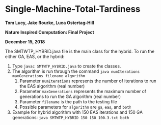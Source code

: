 # Single-Machine-Total-Tardiness
**Tom Lucy, Jake Rourke, Luca Ostertag-Hill**

**Nature Inspired Computation: Final Project**

**December 15, 2018**

The SMTWTP_HYBRID.java file is the main class for the hybrid. To run the either GA, EAS, or the hybrid:

1. Type `javac SMTWTP_HYBRID.java` to create the classes.
2. The algorithm is run through the command `java numIterations maxGenerations filename algorithm`
    1. Parameter `numIterations` represents the number of iterations to run the EAS algorithm (real number)
    2. Parameter `maxGenerations` represents the maximum number of generations to run the GA algorithm (real number)
    3. Parameter `filename` is the path to the testing file
    4. Possible parameters for `algorithm` are `ga`, `eas`, and `both`
3. Example for hybrid algorithm with 150 EAS iterations and 150 GA generations: `java SMTWTP_HYBRID 150 150 100.3.txt both`
